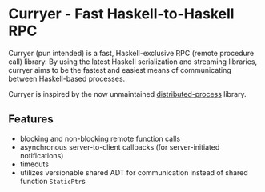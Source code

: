 # Curryer - Fast Haskell-to-Haskell RPC

Curryer (pun intended) is a fast, Haskell-exclusive RPC (remote procedure call) library. By using the latest Haskell serialization and streaming libraries, curryer aims to be the fastest and easiest means of communicating between Haskell-based processes.

Curryer is inspired by the now unmaintained [distributed-process](https://hackage.haskell.org/package/distributed-process) library.

## Features

* blocking and non-blocking remote function calls
* asynchronous server-to-client callbacks (for server-initiated notifications)
* timeouts
* utilizes versionable shared ADT for communication instead of shared function `StaticPtr`s